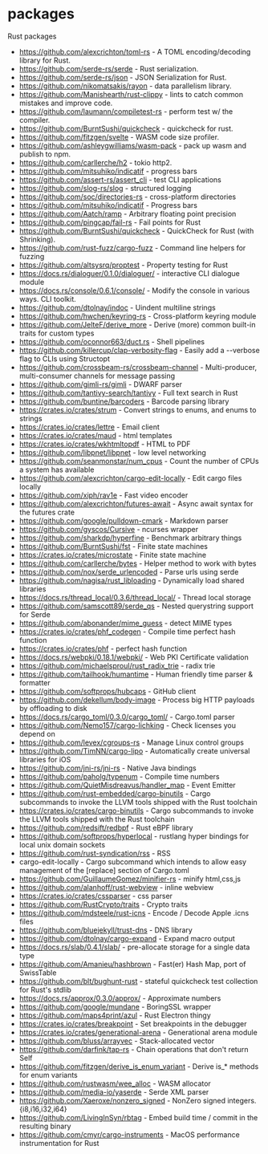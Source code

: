 # packages
Rust packages

- https://github.com/alexcrichton/toml-rs - A TOML encoding/decoding library for
  Rust.
- https://github.com/serde-rs/serde - Rust serialization.
- https://github.com/serde-rs/json - JSON Serialization for Rust.
- https://github.com/nikomatsakis/rayon - data parallelism library.
- https://github.com/Manishearth/rust-clippy - lints to catch common mistakes
  and improve code.
- https://github.com/laumann/compiletest-rs - perform test w/ the compiler.
- https://github.com/BurntSushi/quickcheck - quickcheck for rust.
- https://github.com/fitzgen/svelte - WASM code size profiler.
- https://github.com/ashleygwilliams/wasm-pack - pack up wasm and publish to
  npm.
- https://github.com/carllerche/h2 - tokio http2.
- https://github.com/mitsuhiko/indicatif - progress bars
- https://github.com/assert-rs/assert_cli - test CLI applications
- https://github.com/slog-rs/slog - structured logging
- https://github.com/soc/directories-rs - cross-platform directories
- https://github.com/mitsuhiko/indicatif - Progress bars
- https://github.com/Aatch/ramp - Arbitrary floating point precision
- https://github.com/pingcap/fail-rs - Fail points for Rust
- https://github.com/BurntSushi/quickcheck - QuickCheck for Rust (with Shrinking).
- https://github.com/rust-fuzz/cargo-fuzz - Command line helpers for fuzzing
- https://github.com/altsysrq/proptest - Property testing for Rust
- https://docs.rs/dialoguer/0.1.0/dialoguer/ - interactive CLI dialogue module
- https://docs.rs/console/0.6.1/console/ - Modify the console in various ways. CLI toolkit.
- https://github.com/dtolnay/indoc - Uindent multiline strings
- https://github.com/hwchen/keyring-rs - Cross-platform keyring module
- https://github.com/JelteF/derive_more - Derive (more) common built-in traits for custom types
- https://github.com/oconnor663/duct.rs - Shell pipelines
- https://github.com/killercup/clap-verbosity-flag - Easily add a --verbose flag to CLIs using Structopt
- https://github.com/crossbeam-rs/crossbeam-channel - Multi-producer, multi-consumer channels for message passing
- https://github.com/gimli-rs/gimli - DWARF parser
- https://github.com/tantivy-search/tantivy - Full text search in Rust
- https://github.com/buntine/barcoders - Barcode parsing library
- https://crates.io/crates/strum - Convert strings to enums, and enums to strings
- https://crates.io/crates/lettre - Email client
- https://crates.io/crates/maud - html templates
- https://crates.io/crates/wkhtmltopdf - HTML to PDF
- https://github.com/libpnet/libpnet - low level networking
- https://github.com/seanmonstar/num_cpus - Count the number of CPUs a system has available
- https://github.com/alexcrichton/cargo-edit-locally - Edit cargo files locally
- https://github.com/xiph/rav1e - Fast video encoder
- https://github.com/alexcrichton/futures-await - Async await syntax for the futures crate
- https://github.com/google/pulldown-cmark - Markdown parser
- https://github.com/gyscos/Cursive - ncurses wrapper
- https://github.com/sharkdp/hyperfine - Benchmark arbitrary things
- https://github.com/BurntSushi/fst - Finite state machines
- https://crates.io/crates/microstate - Finite state machine
- https://github.com/carllerche/bytes - Helper method to work with bytes
- https://github.com/nox/serde_urlencoded - Parse urls using serde
- https://github.com/nagisa/rust_libloading - Dynamically load shared libraries
- https://docs.rs/thread_local/0.3.6/thread_local/ - Thread local storage
- https://github.com/samscott89/serde_qs - Nested querystring support for Serde
- https://github.com/abonander/mime_guess - detect MIME types
- https://crates.io/crates/phf_codegen - Compile time perfect hash function
- https://crates.io/crates/phf - perfect hash function
- https://docs.rs/webpki/0.18.1/webpki/ - Web PKI Certificate validation
- https://github.com/michaelsproul/rust_radix_trie - radix trie
- https://github.com/tailhook/humantime - Human friendly time parser & formatter
- https://github.com/softprops/hubcaps - GitHub client
- https://github.com/dekellum/body-image - Process big HTTP payloads by offloading to disk
- https://docs.rs/cargo_toml/0.3.0/cargo_toml/ - Cargo.toml parser
- https://github.com/Nemo157/cargo-lichking - Check licenses you depend on
- https://github.com/levex/cgroups-rs - Manage Linux control groups
- https://github.com/TimNN/cargo-lipo - Automatically create universal libraries for iOS
- https://github.com/jni-rs/jni-rs - Native Java bindings
- https://github.com/paholg/typenum - Compile time numbers
- https://github.com/QuietMisdreavus/handler_map - Event Emitter
- https://github.com/rust-embedded/cargo-binutils - Cargo subcommands to invoke the LLVM tools shipped with the Rust toolchain
- https://crates.io/crates/cargo-binutils - Cargo subcommands to invoke the LLVM tools shipped with the Rust toolchain
- https://github.com/redsift/redbpf - Rust eBPF library
- https://github.com/softprops/hyperlocal - rustlang hyper bindings for local unix domain sockets
- https://github.com/rust-syndication/rss - RSS
- cargo-edit-locally - Cargo subcommand which intends to allow easy management of the [replace] section of Cargo.toml
- https://github.com/GuillaumeGomez/minifier-rs - minify html,css,js
- https://github.com/alanhoff/rust-webview - inline webview
- https://crates.io/crates/cssparser - css parser
- https://github.com/RustCrypto/traits - Crypto traits
- https://github.com/mdsteele/rust-icns - Encode / Decode Apple .icns files
- https://github.com/bluejekyll/trust-dns - DNS library
- https://github.com/dtolnay/cargo-expand - Expand macro output
- https://docs.rs/slab/0.4.1/slab/ - pre-allocate storage for a single data type
- https://github.com/Amanieu/hashbrown - Fast(er) Hash Map, port of SwissTable
- https://github.com/blt/bughunt-rust - stateful quickcheck test collection for Rust's stdlib
- https://docs.rs/approx/0.3.0/approx/ - Approximate numbers
- https://github.com/google/mundane - BoringSSL wrapper
- https://github.com/maps4print/azul - Rust Electron thingy
- https://crates.io/crates/breakpoint - Set breakpoints in the debugger
- https://crates.io/crates/generational-arena - Generational arena module
- https://github.com/bluss/arrayvec - Stack-allocated vector
- https://github.com/darfink/tap-rs - Chain operations that don't return Self
- https://github.com/fitzgen/derive_is_enum_variant - Derive is_* methods for enum variants
- https://github.com/rustwasm/wee_alloc - WASM allocator
- https://github.com/media-io/yaserde - Serde XML parser
- https://github.com/Xaeroxe/nonzero_signed - NonZero signed integers. {i8,i16,i32,i64}
- https://github.com/LivingInSyn/rbtag - Embed build time / commit in the resulting binary
- https://github.com/cmyr/cargo-instruments - MacOS performance instrumentation for Rust
